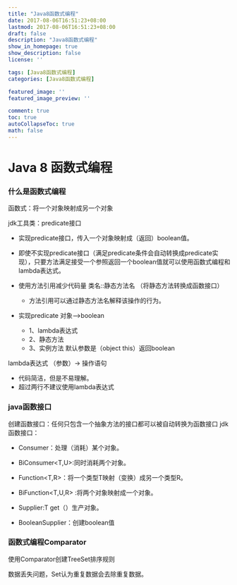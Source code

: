 ```yaml
---
title: "Java8函数式编程"
date: 2017-08-06T16:51:23+08:00
lastmod: 2017-08-06T16:51:23+08:00
draft: false
description: "Java8函数式编程"
show_in_homepage: true
show_description: false
license: ''

tags: [Java8函数式编程]
categories: [Java8函数式编程]

featured_image: ''
featured_image_preview: ''

comment: true
toc: true
autoCollapseToc: true
math: false
---
```


<!--more-->

# Java 8 函数式编程

### 什么是函数式编程

函数式：将一个对象映射成另一个对象

jdk工具类：predicate接口

- 实现predicate接口，传入一个对象映射成（返回）boolean值。

- 即使不实现predicate接口（满足predicate条件会自动转换成predicate实现），只要方法满足接受一个参照返回一个boolean值就可以使用函数式编程和lambda表达式。

- 使用方法引用减少代码量 类名::静态方法名 （将静态方法转换成函数接口）
    - 方法引用可以通过静态方法名解释该操作的行为。

- 实现predicate 对象—>boolean
    - 1、lambda表达式
    - 2、静态方法
    - 3、实例方法 默认参数是（object this）返回boolean

lambda表达式 （参数）-> 操作语句
- 代码简洁，但是不易理解。
- 超过两行不建议使用lambda表达式

### java函数接口

创建函数接口：任何只包含一个抽象方法的接口都可以被自动转换为函数接口
jdk函数接口：
- Consumer<T>：处理（消耗）某个对象。

- BiConsumer<T,U>:同时消耗两个对象。

- Function<T,R>：将一个类型T映射（变换）成另一个类型R。

- BiFunction<T,U,R> :将两个对象映射成一个对象。

- Supplier<T>:T get（）生产对象。

- BooleanSupplier：创建boolean值

### 函数式编程Comparator

使用Comparator创建TreeSet排序规则

数据丢失问题，Set认为重复数据会去除重复数据。

